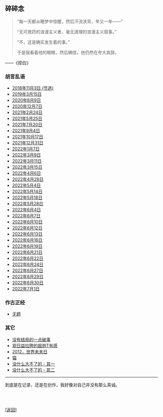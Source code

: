 ## 碎碎念

> “每一天都从睡梦中惊醒，然后汗流浃背，年又一年——”
>
> “无可救药的浪漫主义者，毫无道理的浪漫主义叙事。”
>
> “不，这是确实发生着的事。”
>
> 于是我看着他的眼睛，然后确信，他仍然在夸大其辞。

——《捏白》

### 胡言乱语

- [2018年11月3日 (节选)](../../resources/proses/碎碎念/胡言乱语/胡言乱语_2018年11月3日_节选.md)
- [2019年3月15日](../../resources/proses/碎碎念/胡言乱语/胡言乱语_2019年3月15日.md)
- [2020年8月9日](../../resources/proses/碎碎念/胡言乱语/胡言乱语_2020年8月9日.md)
- [2020年12月7日](../../resources/proses/碎碎念/胡言乱语/胡言乱语_2020年12月7日.md)
- [2021年2月24日](../../resources/proses/碎碎念/胡言乱语/胡言乱语_2021年2月24日.md)
- [2021年5月25日](../../resources/proses/碎碎念/胡言乱语/胡言乱语_2021年5月25日.md)
- [2021年7月20日](../../resources/proses/碎碎念/胡言乱语/胡言乱语_2021年7月20日.md)
- [2021年9月4日](../../resources/proses/碎碎念/胡言乱语/胡言乱语_2021年9月4日.md)
- [2021年10月17日](../../resources/proses/碎碎念/胡言乱语/胡言乱语_2021年10月17日.md)
- [2021年12月31日](../../resources/proses/碎碎念/胡言乱语/胡言乱语_2021年12月31日.md)
- [2022年1月7日](../../resources/proses/碎碎念/胡言乱语/胡言乱语_2022年1月7日.md)
- [2022年3月9日](../../resources/proses/碎碎念/胡言乱语/胡言乱语_2022年3月9日.md)
- [2022年3月11日](../../resources/proses/碎碎念/胡言乱语/胡言乱语_2022年3月11日.md)
- [2022年3月15日](../../resources/proses/碎碎念/胡言乱语/胡言乱语_2022年3月15日.md)
- [2022年4月6日](../../resources/proses/碎碎念/胡言乱语/胡言乱语_2022年4月6日.md)
- [2022年4月28日](../../resources/proses/碎碎念/胡言乱语/胡言乱语_2022年4月28日.md)
- [2022年5月4日](../../resources/proses/碎碎念/胡言乱语/胡言乱语_2022年5月4日.md)
- [2022年5月14日](../../resources/proses/碎碎念/胡言乱语/胡言乱语_2022年5月14日.md)
- [2022年5月18日](../../resources/proses/碎碎念/胡言乱语/胡言乱语_2022年5月18日.md)
- [2022年5月28日](../../resources/proses/碎碎念/胡言乱语/胡言乱语_2022年5月28日.md)
- [2022年6月4日](../../resources/proses/碎碎念/胡言乱语/胡言乱语_2022年6月4日.md)
- [2022年6月7日](../../resources/proses/碎碎念/胡言乱语/胡言乱语_2022年6月7日.md)
- [2022年6月10日](../../resources/proses/碎碎念/胡言乱语/胡言乱语_2022年6月10日.md)
- [2022年6月12日](../../resources/proses/碎碎念/胡言乱语/胡言乱语_2022年6月12日.md)
- [2022年6月13日](../../resources/proses/碎碎念/胡言乱语/胡言乱语_2022年6月13日.md)
- [2022年6月16日](../../resources/proses/碎碎念/胡言乱语/胡言乱语_2022年6月16日.md)
- [2022年6月19日](../../resources/proses/碎碎念/胡言乱语/胡言乱语_2022年6月19日.md)
- [2022年6月21日](../../resources/proses/碎碎念/胡言乱语/胡言乱语_2022年6月21日.md)
- [2022年6月22日](../../resources/proses/碎碎念/胡言乱语/胡言乱语_2022年6月22日.md)
- [2022年6月24日](../../resources/proses/碎碎念/胡言乱语/胡言乱语_2022年6月24日.md)
- [2022年6月27日](../../resources/proses/碎碎念/胡言乱语/胡言乱语_2022年6月27日.md)
- [2022年6月29日](../../resources/proses/碎碎念/胡言乱语/胡言乱语_2022年6月29日.md)
- [2022年6月30日](../../resources/proses/碎碎念/胡言乱语/胡言乱语_2022年6月30日.md)
- [2022年7月1日](../../resources/proses/碎碎念/胡言乱语/胡言乱语_2022年7月1日.md)

### 作古正经

- [无题](../../resources/proses/碎碎念/作古正经/无题.md)

### 其它

- [没有结局的一点破事](../../resources/proses/碎碎念/其它/没有结局的一点破事.md)
- [观日益拉胯的超炮T有感](../../resources/proses/碎碎念/其它/观日益拉胯的超炮T有感.md)
- [2012，世界未末日](../../resources/proses/碎碎念/其它/2012_世界未末日.md)
- [猫](../../resources/proses/碎碎念/其它/猫.md)
- [没什么大不了的 - 其一](../../resources/proses/碎碎念/其它/没什么大不了的_其一.md)
- [没什么大不了的 - 其二](../../resources/proses/碎碎念/其它/没什么大不了的_其二.md)

------

到底是在记录，还是在创作，我好像对自己并没有那么真诚。

<br>

<br>

[[返回]](../../index.md)
